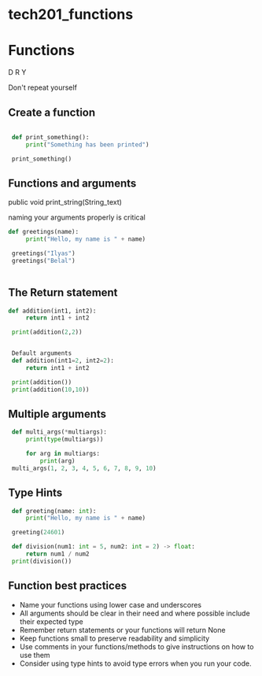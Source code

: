 # tech201_functions

# Functions

D R Y

Don't  repeat yourself

## Create a function
```` python

 def print_something():
     print("Something has been printed")

 print_something()
````


## Functions and arguments


public void print_string(String_text)

 naming your arguments properly is critical

```` python 
def greetings(name):
     print("Hello, my name is " + name)

 greetings("Ilyas")
 greetings("Belal")
 
````


## The Return statement

````python
def addition(int1, int2):
     return int1 + int2

 print(addition(2,2))


 Default arguments
 def addition(int1=2, int2=2):
     return int1 + int2

 print(addition())
 print(addition(10,10))
````

## Multiple arguments

```` python
 def multi_args(*multiargs):
     print(type(multiargs))

     for arg in multiargs:
         print(arg)
 multi_args(1, 2, 3, 4, 5, 6, 7, 8, 9, 10)
````

## Type Hints

````python
 def greeting(name: int):
     print("Hello, my name is " + name)

 greeting(24601)

 def division(num1: int = 5, num2: int = 2) -> float:
     return num1 / num2
 print(division())
 ````


## Function best practices

- Name your functions using lower case and underscores
- All arguments should be clear in their need and where possible include their expected type
- Remember return statements or your functions will return None
- Keep functions small to preserve readability and simplicity
- Use comments in your functions/methods to give instructions on how to use them
- Consider using type hints to avoid type errors when you run your code.